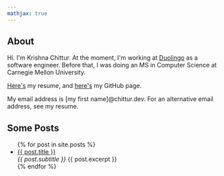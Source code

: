 ```yaml
---
mathjax: true
---
```


## About

Hi. I'm Krishna Chittur. At the moment, I'm working at [Duolingo][duolingo] as a software engineer. Before that, I was doing an MS in Computer Science at Carnegie Mellon University.

[Here's][resume] my resume, and [here's][github] my GitHub page.

My email address is [my first name]@chittur.dev. For an alternative email address, see my resume.

## Some Posts

<ul>
  {% for post in site.posts %}
    <li>
      <a href="{{ post.url }}">{{ post.title }}</a>
      <br><em>{{ post.subtitle }}</em>
      {{ post.excerpt }}
    </li>
  {% endfor %}
</ul>

<!--- References -->
[duolingo]: https://www.duolingo.com/
[github]: https://github.com/krishnachittur
[resume]: /resume.pdf
